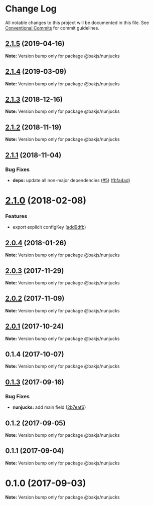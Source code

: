 # Change Log

All notable changes to this project will be documented in this file.
See [Conventional Commits](https://conventionalcommits.org) for commit guidelines.

## [2.1.5](https://github.com/bakjs/bak/compare/@bakjs/nunjucks@2.1.4...@bakjs/nunjucks@2.1.5) (2019-04-16)

**Note:** Version bump only for package @bakjs/nunjucks





## [2.1.4](https://github.com/bakjs/bak/compare/@bakjs/nunjucks@2.1.3...@bakjs/nunjucks@2.1.4) (2019-03-09)

**Note:** Version bump only for package @bakjs/nunjucks





## [2.1.3](https://github.com/bakjs/bak/compare/@bakjs/nunjucks@2.1.2...@bakjs/nunjucks@2.1.3) (2018-12-16)

**Note:** Version bump only for package @bakjs/nunjucks





## [2.1.2](https://github.com/bakjs/bak/compare/@bakjs/nunjucks@0.1.3...@bakjs/nunjucks@2.1.2) (2018-11-19)

**Note:** Version bump only for package @bakjs/nunjucks





## [2.1.1](https://github.com/bakjs/plugins/compare/@bakjs/nunjucks@2.1.0...@bakjs/nunjucks@2.1.1) (2018-11-04)


### Bug Fixes

* **deps:** update all non-major dependencies ([#5](https://github.com/bakjs/plugins/issues/5)) ([fbfa4ad](https://github.com/bakjs/plugins/commit/fbfa4ad))





<a name="2.1.0"></a>
# [2.1.0](https://github.com/bakjs/plugins/compare/@bakjs/nunjucks@2.0.4...@bakjs/nunjucks@2.1.0) (2018-02-08)


### Features

* export explicit configKey ([add9dfb](https://github.com/bakjs/plugins/commit/add9dfb))




<a name="2.0.4"></a>
## [2.0.4](https://github.com/bakjs/plugins/compare/@bakjs/nunjucks@2.0.3...@bakjs/nunjucks@2.0.4) (2018-01-26)




**Note:** Version bump only for package @bakjs/nunjucks

<a name="2.0.3"></a>
## [2.0.3](https://github.com/bakjs/plugins/compare/@bakjs/nunjucks@2.0.2...@bakjs/nunjucks@2.0.3) (2017-11-29)




**Note:** Version bump only for package @bakjs/nunjucks

<a name="2.0.2"></a>
## [2.0.2](https://github.com/bakjs/plugins/compare/@bakjs/nunjucks@2.0.1...@bakjs/nunjucks@2.0.2) (2017-11-09)




**Note:** Version bump only for package @bakjs/nunjucks

<a name="2.0.1"></a>
## [2.0.1](https://github.com/bakjs/plugins/compare/@bakjs/nunjucks@0.1.4...@bakjs/nunjucks@2.0.1) (2017-10-24)




**Note:** Version bump only for package @bakjs/nunjucks

<a name="0.1.4"></a>
## 0.1.4 (2017-10-07)




**Note:** Version bump only for package @bakjs/nunjucks

<a name="0.1.3"></a>
## [0.1.3](https://github.com/bakjs/bak/compare/@bakjs/nunjucks@0.1.2...@bakjs/nunjucks@0.1.3) (2017-09-16)


### Bug Fixes

* **nunjucks:** add main field ([2b7eaf6](https://github.com/bakjs/bak/commit/2b7eaf6))




<a name="0.1.2"></a>
## 0.1.2 (2017-09-05)




**Note:** Version bump only for package @bakjs/nunjucks

<a name="0.1.1"></a>
## 0.1.1 (2017-09-04)




**Note:** Version bump only for package @bakjs/nunjucks

<a name="0.1.0"></a>
# 0.1.0 (2017-09-03)




**Note:** Version bump only for package @bakjs/nunjucks
